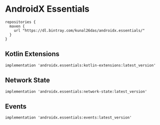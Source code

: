 # AndroidX Essentials
```
repositories {
  maven {
    url "https://dl.bintray.com/kunal26das/androidx.essentials/"
  }
}
```
## Kotlin Extensions
```
implementation 'androidx.essentials:kotlin-extensions:latest_version'
```
## Network State
```
implementation 'androidx.essentials:network-state:latest_version'
```
## Events
```
implementation 'androidx.essentials:events:latest_version'
```
